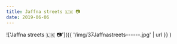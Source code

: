 ```yaml
---
title: Jaffna streets 🇱🇰 📷
date: 2019-06-06
---
```


!['Jaffna streets 🇱🇰 📷']({{ '/img/37Jaffnastreets------.jpg' | url }} )
<br>
